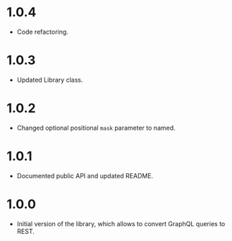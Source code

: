 # 1.0.4

- Code refactoring.

# 1.0.3

- Updated Library class.

# 1.0.2

- Changed optional positional `mask` parameter to named.

# 1.0.1

- Documented public API and updated README.

# 1.0.0

- Initial version of the library, which allows to convert GraphQL queries to REST.

